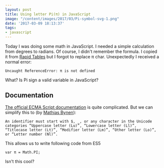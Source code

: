 ```yaml
---
layout: post
title: Using letter Pi(π) in JavaScript
image: "/content/images/2017/03/Pi-symbol-svg-1.png"
date: '2017-03-09 18:13:37'
tags:
- javascript
---
```


Today I was doing some math in JavaScript. I needed a simple calculation from degrees to radians. Of course, I didn't remember the formula. I copied it from [Rapid Tables](http://www.rapidtables.com/convert/number/radians-to-degrees.htm) but I forgot to replace π char. Unexpectedly I received a normal error:
```
Uncaught ReferenceError: π is not defined
```
What? Is Pi sign a valid variable in JavaScript?

## Documentation
[The official ECMA Script documentation](https://www.ecma-international.org/ecma-262/5.1/#sec-7.6) is quite complicated. But we can simplify this to (by [Mathias Bynen](https://mathiasbynens.be/notes/javascript-identifiers)):
```
An identifier must start with $, _, or any character in the Unicode categories “Uppercase letter (Lu)”, “Lowercase letter (Ll)”, “Titlecase letter (Lt)”, “Modifier letter (Lm)”, “Other letter (Lo)”, or “Letter number (Nl)”.
```

This allows us to write following code from ES5
```
var π = Math.PI;
```

Isn't this cool?
